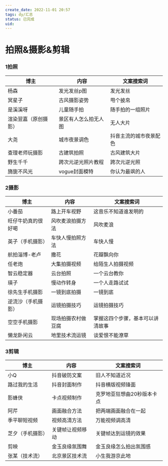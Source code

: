 ```yaml
---
create_date: 2022-11-01 20:57
tags: dy/汇总
status: 已完成 
uid: 
---
```



# 拍照&摄影&剪辑

### 1拍照

| 博主 | 内容 | 文案搜索词 |
| --- | --- | --- |
| 杨森 | 发光发丝p图 | 发光发丝 |
| 冥星子 | 古风摄影姿势 | 甩个披帛 |
| 是溪溪呀 | 儿童随手拍 | 随手拍的一组照片 |
| 渲染翌嘉（原创摄影） | 景区有人怎么拍无人图 | 无人大片 |
| 大尧 | 城市夜景调色 | 抖音主流的城市夜景配色 |
| 查理老师玩摄影 | 古建筑拍照 | 古风建筑大片 |
| 野生千千 | 跨次元逆光照片教程 | 跨次元逆光照 |
| 旖旎不风光 | vogue封面模特 | 你认为最飒的人 |

### 2摄影

| 博主 | 内容 | 文案搜索词 |
| --- | --- | --- |
| 小番茄 | 路上开车视野 | 这音乐不知道谁发明的 |
| 旺仔牛奶真的很好喝 | 风吹麦浪拍摄方法 | 风吹麦浪 |
| 英子（手机摄影） | 车快人慢拍照方法 | 车快人慢 |
| 航拍淄博-老卢 | 撒花 | 花瓣飘向你 |
| 任老炮 | 大集拍摄视频 | 给陌生人拍摄视频 |
| 智云稳定器 | 云台拍照 | 一个云台教你 |
| 瑛子 | 慢动作转身 | 一个人走路试试 |
| 徐先生手机摄影 | 一镜到底拍摄 | 一镜到底 |
| 逆流沙（手机摄影） | 运镜拍摄技巧 | 运镜拍摄技巧 |
| 空空手机摄影 | 现场拍摄农村做豆腐 | 掌握这四个步骤，基本可以讲清故事 |
| 懒龙卧闲云 | 地里技术流运镜 | 谈爱恨不能潦草 |

### 3剪辑

| 博主 | 内容 | 文案搜索词 |
| --- | --- | --- |
| 小Q | 抖音破防文案 | 旧人不知道近况 |
| 路过我的生活 | 抖音封面制作 | 抖音横版视频锋面 |
| 影蜂侠 | 卡点视频制作 | 克罗地亚狂想曲20秒版本卡点 |
| 阿芹 | 画面融合方法 | 把两端画面融合在一起 |
| 季平聊短视频 | 视频高清方法 | 万能视频调高清 |
| 芝夕（手机摄影） | 关键帧让视频移动 | 关键帧达到运镜的效果 |
| 剪映 | 金玉良缘氛围舞 | 金玉良缘怎么拍出氛围感 |
| 张某（技术流） | 北京景区技术流 | 小生我游京此地 |